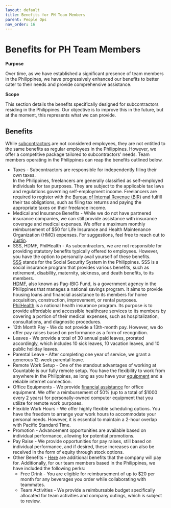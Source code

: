 ```yaml
---
layout: default
title: Benefits for PH Team Members
parent: People Ops
nav_order: 16
---
```


# Benefits for PH Team Members


**Purpose**

Over time, as we have established a significant presence of team members in the Philippines, we have progressively enhanced our benefits to better cater to their needs and provide comprehensive assistance.

**Scope**

This section details the benefits specifically designed for subcontractors residing in the Philippines. Our objective is to improve this in the future, but at the moment, this represents what we can provide.

## Benefits

While [subcontractors](https://countable-web.github.io/ops/peopleops/SUBCONTRACTOR_AGREEMENT/#term) are not considered employees, they are not entitled to the same benefits as regular employees in the Philippines. However, we offer a competitive package tailored to subcontractors' needs.
Team members operating in the Philippines can reap the benefits outlined below. 

- Taxes - Subcontractors are responsible for independently filing their own taxes. <br> In the Philippines, freelancers are generally classified as self-employed individuals for tax purposes. They are subject to the applicable tax laws and regulations governing self-employment income. Freelancers are required to register with the [Bureau of Internal Revenue (BIR)](https://www.bir.gov.ph/index.php/eservices.html) and fulfill their tax obligations, such as filing tax returns and paying the appropriate taxes on their freelance income. 
- Medical and Insurance Benefits  - While we do not have partnered insurance companies, we can still provide assistance with insurance coverage and medical expenses. We offer a maximum monthly reimbursement of $50 for Life Insurance and Health Maintenance Organization (HMO) expenses. For suggestions, feel free to reach out to [Justin](mailto:justin@countable.ca).
- SSS, HDMF, PhilHealth - As subcontractors, we are not responsible for providing statutory benefits typically offered to employees. However, you have the option to personally avail yourself of these benefits. <br> [SSS](https://www.sss.gov.ph/) stands for the Social Security System in the Philippines. SSS is a social insurance program that provides various benefits, such as retirement, disability, maternity, sickness, and death benefits, to its members. <br> [HDMF](https://www.pagibigfundservices.com/), also known as Pag-IBIG Fund, is a government agency in the Philippines that manages a national savings program. It aims to provide housing loans and financial assistance to its members for home acquisition, construction, improvement, or rental purposes. <br> [PhilHealth](https://www.philhealth.gov.ph/) is a national health insurance program. Its purpose is to provide affordable and accessible healthcare services to its members by covering a portion of their medical expenses, such as hospitalization, consultations, and diagnostic procedures.
- 13th Month Pay - We do not provide a 13th-month pay. However, we do offer pay raises based on performance as a form of recognition.
- Leaves - We provide a total of 30 annual paid leaves, prorated accordingly, which includes 10 sick leaves, 10 vacation leaves, and 10 public holiday leaves.
- Parental Leave - After completing one year of service, we grant a generous 12-week parental leave.
- Remote Work Setup - One of the standout advantages of working at Countable is our fully remote setup. You have the flexibility to work from anywhere in the Philippines, as long as you have your [equipment](https://countable-web.github.io/ops/peopleops/SETTING_UP/#equipment-requirements) and a reliable internet connection.
- Office Equipments - We provide [financial assistance](https://countable-web.github.io/ops/peopleops/EXPENSES/#equipment-expenses) for office equipment. We offer a reimbursement of 50% (up to a total of $1000 every 2 years) for personally-owned computer equipment that you utilize for remote work purposes.
- Flexible Work Hours - We offer highly flexible scheduling options. You have the freedom to arrange your work hours to accommodate your personal needs. However, it is essential to maintain a 2-hour overlap with Pacific Standard Time.
- Promotion - Advancement opportunities are available based on individual performance, allowing for potential promotions.
- Pay Raise - We provide opportunities for pay raises, still based on individual performance, and if desired, these increases can also be received in the form of equity through stock options.
- Other Benefits - [Here](https://countable-web.github.io/ops/peopleops/EXPENSES/#examples-of-things-the-company-will-pay-for) are additional benefits that the company will pay for.  Additionally, for our team members based in the Philippines, we have included the following perks:
  - Free Drink - You are eligible for reimbursement of up to $20 per month for any beverages you order while collaborating with teammates.
  - Team Activities - We provide a reimbursable budget specifically allocated for team activities and company outings, which is subject to review.
